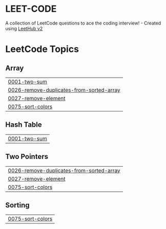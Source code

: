 # LEET-CODE
A collection of LeetCode questions to ace the coding interview! - Created using [LeetHub v2](https://github.com/arunbhardwaj/LeetHub-2.0)

<!---LeetCode Topics Start-->
# LeetCode Topics
## Array
|  |
| ------- |
| [0001-two-sum](https://github.com/venkadanathanR/LEET-CODE/tree/master/0001-two-sum) |
| [0026-remove-duplicates-from-sorted-array](https://github.com/venkadanathanR/LEET-CODE/tree/master/0026-remove-duplicates-from-sorted-array) |
| [0027-remove-element](https://github.com/venkadanathanR/LEET-CODE/tree/master/0027-remove-element) |
| [0075-sort-colors](https://github.com/venkadanathanR/LEET-CODE/tree/master/0075-sort-colors) |
## Hash Table
|  |
| ------- |
| [0001-two-sum](https://github.com/venkadanathanR/LEET-CODE/tree/master/0001-two-sum) |
## Two Pointers
|  |
| ------- |
| [0026-remove-duplicates-from-sorted-array](https://github.com/venkadanathanR/LEET-CODE/tree/master/0026-remove-duplicates-from-sorted-array) |
| [0027-remove-element](https://github.com/venkadanathanR/LEET-CODE/tree/master/0027-remove-element) |
| [0075-sort-colors](https://github.com/venkadanathanR/LEET-CODE/tree/master/0075-sort-colors) |
## Sorting
|  |
| ------- |
| [0075-sort-colors](https://github.com/venkadanathanR/LEET-CODE/tree/master/0075-sort-colors) |
<!---LeetCode Topics End-->